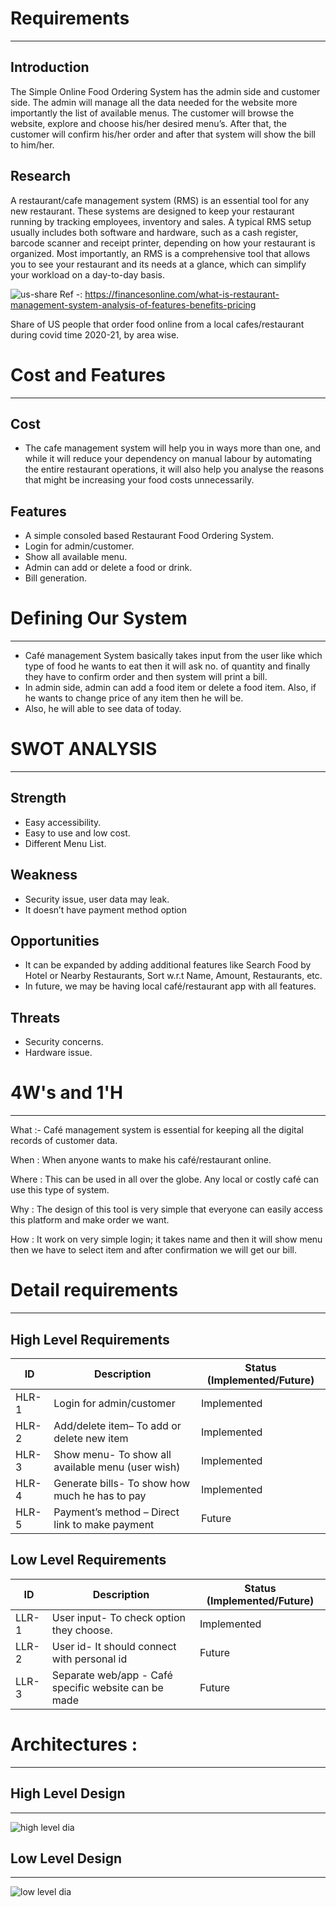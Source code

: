 # Requirements
------------------------------------------
## Introduction
The Simple Online Food Ordering System has the admin side and customer side. The admin will manage all the data needed for the website more importantly the list of available menus. The customer will browse the website, explore and choose his/her desired menu’s. After that, the customer will confirm his/her order and after that system will show the bill to him/her.

## Research
A restaurant/cafe management system (RMS) is an essential tool for any new restaurant. These systems are designed to keep your restaurant running by tracking employees, inventory and sales. A typical RMS setup usually includes both software and hardware, such as a cash register, barcode scanner and receipt printer, depending on how your restaurant is organized. Most importantly, an RMS is a comprehensive tool that allows you to see your restaurant and its needs at a glance, which can simplify your workload on a day-to-day basis.

![us-share](https://user-images.githubusercontent.com/94161066/142757258-f9bd67a4-5b2f-4083-aa30-b697150f1328.png) 
Ref -: https://financesonline.com/what-is-restaurant-management-system-analysis-of-features-benefits-pricing

Share of US people that order food online from a local cafes/restaurant during covid time 2020-21, by area wise.

# Cost and Features
------------------------------------------
## Cost 
- The cafe management system will help you in ways more than one, and while it will reduce your dependency on manual labour by automating the entire restaurant operations, it will also help you analyse the reasons that might be increasing your food costs unnecessarily. 

## Features
- A simple consoled based Restaurant Food Ordering System.
-	Login for admin/customer.
-	Show all available menu.
-	Admin can add or delete a food or drink.
-	Bill generation. 

# Defining Our System
------------------------------------------
- Café management System basically takes input from the user like which type of food he wants to eat then it will ask no. of quantity and finally they have to confirm order and then system will print a bill.
-	In admin side, admin can add a food item or delete a food item. Also, if he wants to change price of any item then he will be.
-	Also, he will able to see data of today.

# SWOT ANALYSIS
------------------------------------------
## Strength
- Easy accessibility.
- Easy to use and low cost.
- Different Menu List.
## Weakness
- Security issue, user data may leak.
- It doesn’t have payment method option 
## Opportunities
-	It can be expanded by adding additional features like Search Food by Hotel or Nearby Restaurants, Sort w.r.t Name, Amount, Restaurants, etc.
-	In future, we may be having local café/restaurant app with all features. 
## Threats
- Security concerns.
- Hardware issue.

# 4W's and 1'H
------------------------------------------
 What :- Café management system is essential for keeping all the digital records of customer data.
 
 When : When anyone wants to make his café/restaurant online.
 
Where : This can be used in all over the globe. Any local or costly café can use this type of system.

Why :  The design of this tool is very simple that everyone can easily access this platform and make order we want.

How : It work on very simple login; it takes name and then it will show menu then we have to select item and after confirmation we will get our bill.

# Detail requirements
---
## High Level Requirements

| ID | Description | Status (Implemented/Future) 
| ------ | ------ | ------|
| HLR-1| Login for admin/customer | Implemented |
| HLR-2| Add/delete item– To add or delete new item | Implemented |
| HLR-3 | Show menu- To show all available menu (user wish) | Implemented |
| HLR-4 | Generate bills- To show how much he has to pay | Implemented |
| HLR-5 | Payment’s method – Direct link to make payment | Future |

## Low Level Requirements

| ID | Description | Status (Implemented/Future) 
| ------ | ------ | ------|
| LLR-1| User input- To check option they choose. | Implemented |
| LLR-2| User id- It should connect with personal id | Future |
| LLR-3 | Separate web/app - Café specific website can be made | Future |

# Architectures : 
----------
## High Level Design
----------
![high level dia](https://user-images.githubusercontent.com/94161066/143216022-29616267-28d1-4b52-bbe0-e0abe2fe701b.png)

## Low Level Design
--------
![low level dia](https://user-images.githubusercontent.com/94161066/143216674-82652551-b254-4de8-b24c-8236083c2652.png)


